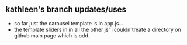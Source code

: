 
## kathleen's branch updates/uses
- so far just the carousel template is in app.js...
- the template sliders in in all the other js' i couldn'treate a directory on github main page which is odd. 
